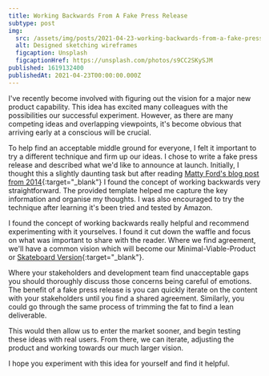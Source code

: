 ```yaml
---
title: Working Backwards From A Fake Press Release
subtype: post
img:
  src: /assets/img/posts/2021-04-23-working-backwards-from-a-fake-press-release.jpg
  alt: Designed sketching wireframes
  figcaption: Unsplash
  figcaptionHref: https://unsplash.com/photos/s9CC2SKySJM
published: 1619132400
publishedAt: 2021-04-23T00:00:00.000Z
---
```

I've recently become involved with figuring out the vision for a major new product capability. This idea has excited many colleagues with the possibilities our successful experiment. However, as there are many competing ideas and overlapping viewpoints, it's become obvious that arriving early at a conscious will be crucial.

<!-- more -->

To help find an acceptable middle ground for everyone, I felt it important to try a different technique and firm up our ideas. I chose to write a fake press release and described what we'd like to announce at launch. Initially, I thought this a slightly daunting task but after reading [Matty Ford's blog post from 2014](https://mattyford.com/blog/2014/3/12/working-backwards-press-release-a-product-development-framework){:target="_blank"} I found the concept of working backwards very straightforward. The provided template helped me capture the key information and organise my thoughts. I was also encouraged to try the technique after learning it's been tried and tested by Amazon.

I found the concept of working backwards really helpful and recommend experimenting with it yourselves. I found it cut down the waffle and focus on what was important to share with the reader. Where we find agreement, we'll have a common vision which will become our Minimal-Viable-Product or [Skateboard Version](https://blog.crisp.se/2016/01/25/henrikkniberg/making-sense-of-mvp){:target="_blank"}.

Where your stakeholders and development team find unacceptable gaps you should thoroughly discuss those concerns being careful of emotions. The benefit of a fake press release is you can quickly iterate on the content with your stakeholders until you find a shared agreement. Similarly, you could go through the same process of trimming the fat to find a lean deliverable.

This would then allow us to enter the market sooner, and begin testing these ideas with real users. From there, we can iterate, adjusting the product and working towards our much larger vision.

I hope you experiment with this idea for yourself and find it helpful.

